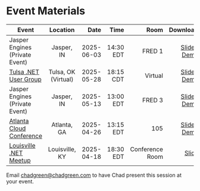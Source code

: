 # Event Materials

| Event                                                        |      Location       |       Date |      Time |            Room |                                                    Downloads |
| ------------------------------------------------------------ | :-----------------: | ---------: | --------: | --------------: | -----------------------------------------------------------: |
| Jasper Engines (Private Event)                               |     Jasper, IN      | 2025-06-03 | 14:30 EDT |          FRED 1 | [Slides](MessagingPatterns-Jasper-DEV01-02.pptx) / [Demos](./Demos/readme.md) |
| [Tulsa .NET User Group](https://www.meetup.com/tulsadevelopers-net/events/308068892) | Tulsa, OK (Virtual) | 2025-05-28 | 18:15 CDT |         Virtual | [Slides](MessagingPatterns-Jassper-Tulsa.pptx) / [Demos](./Demos/readme.md) |
| Jasper Engines (Private Event)                               |     Jasper, IN      | 2025-05-13 | 13:00 EDT |          FRED 3 | [Slides](MessagingPatterns-Jassper-DEV03.pptx) / [Demos](./Demos/readme.md) |
| [Atlanta Cloud Conference](https://atlantacloudconference.com/) |     Atlanta, GA     | 2025-04-26 | 13:15 EDT |             105 | [Slides](MessagingPatterns-AtlantaCloudConference2025.pptx) / [Demos](./Demos/readme.md) |
| [Louisville .NET Meetup](https://www.meetup.com/louisville-dotnet/events/307268301) |   Louisville, KY    | 2025-04-18 | 18:30 EDT | Conference Room | [Slides](MessagingPatterns-LouDotNet2025.pptx) |

Email [chadgreen@chadgreen.com](mailto:chadgreen@chadgreen.com?subject=Presentation%20Request:%20Presentation%20Title) to have Chad present this session at your event.